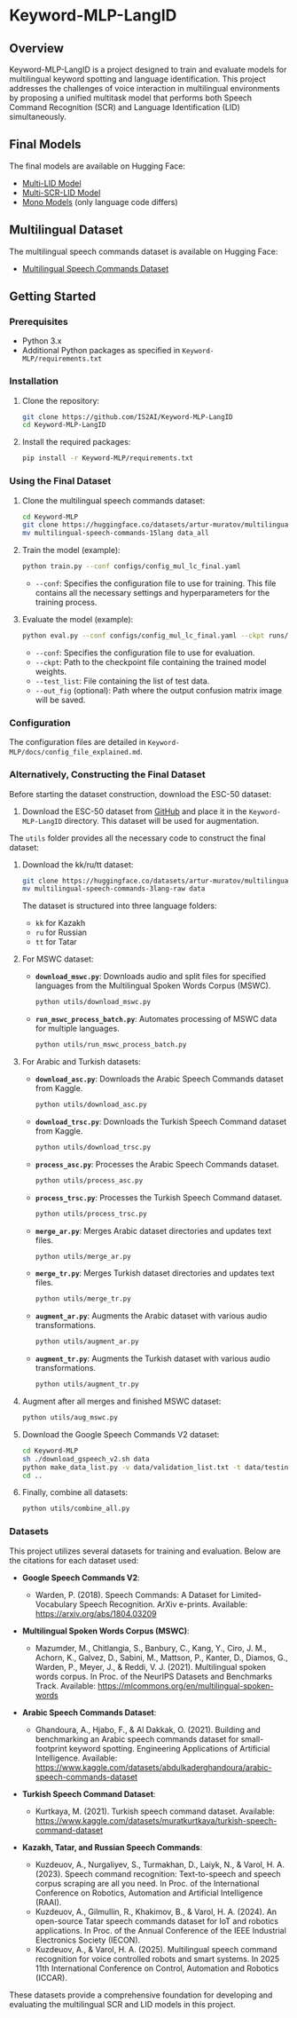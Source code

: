 # Keyword-MLP-LangID

## Overview

Keyword-MLP-LangID is a project designed to train and evaluate models for multilingual keyword spotting and language identification. This project addresses the challenges of voice interaction in multilingual environments by proposing a unified multitask model that performs both Speech Command Recognition (SCR) and Language Identification (LID) simultaneously.

## Final Models

The final models are available on Hugging Face:
- [Multi-LID Model](https://huggingface.co/artur-muratov/kw-mlp-multi-lid)
- [Multi-SCR-LID Model](https://huggingface.co/artur-muratov/kw-mlp-multi-scr-lid)
- [Mono Models](https://huggingface.co/artur-muratov/kw-mlp-mono-kk) (only language code differs)

## Multilingual Dataset

The multilingual speech commands dataset is available on Hugging Face:
- [Multilingual Speech Commands Dataset](https://huggingface.co/datasets/artur-muratov/multilingual-speech-commands-15lang)

## Getting Started

### Prerequisites

- Python 3.x
- Additional Python packages as specified in `Keyword-MLP/requirements.txt`

### Installation

1. Clone the repository:
   ```bash
   git clone https://github.com/IS2AI/Keyword-MLP-LangID
   cd Keyword-MLP-LangID
   ```

2. Install the required packages:
   ```bash
   pip install -r Keyword-MLP/requirements.txt
   ```

### Using the Final Dataset

1. Clone the multilingual speech commands dataset:
   ```bash
   cd Keyword-MLP
   git clone https://huggingface.co/datasets/artur-muratov/multilingual-speech-commands-15lang
   mv multilingual-speech-commands-15lang data_all
   ```

2. Train the model (example):
   ```bash
   python train.py --conf configs/config_mul_lc_final.yaml
   ```
   - `--conf`: Specifies the configuration file to use for training. This file contains all the necessary settings and hyperparameters for the training process.

3. Evaluate the model (example):
   ```bash
   python eval.py --conf configs/config_mul_lc_final.yaml --ckpt runs/kw-mlp-mul-final-2048-dropout-0.2/best.pth --test_list data_all/testing_list.txt
   ```
   - `--conf`: Specifies the configuration file to use for evaluation.
   - `--ckpt`: Path to the checkpoint file containing the trained model weights.
   - `--test_list`: File containing the list of test data.
   - `--out_fig` (optional): Path where the output confusion matrix image will be saved.

### Configuration

The configuration files are detailed in `Keyword-MLP/docs/config_file_explained.md`.

### Alternatively, Constructing the Final Dataset

Before starting the dataset construction, download the ESC-50 dataset:

1. Download the ESC-50 dataset from [GitHub](https://github.com/karolpiczak/ESC-50?tab=readme-ov-file#download) and place it in the `Keyword-MLP-LangID` directory. This dataset will be used for augmentation.

The `utils` folder provides all the necessary code to construct the final dataset:

1. Download the kk/ru/tt dataset:
   ```bash
   git clone https://huggingface.co/datasets/artur-muratov/multilingual-speech-commands-3lang-raw
   mv multilingual-speech-commands-3lang-raw data
   ```

   The dataset is structured into three language folders:
   - `kk` for Kazakh
   - `ru` for Russian
   - `tt` for Tatar

2. For MSWC dataset:
   - **`download_mswc.py`**: Downloads audio and split files for specified languages from the Multilingual Spoken Words Corpus (MSWC).
     ```bash
     python utils/download_mswc.py
     ```
   - **`run_mswc_process_batch.py`**: Automates processing of MSWC data for multiple languages.
     ```bash
     python utils/run_mswc_process_batch.py
     ```

3. For Arabic and Turkish datasets:
   - **`download_asc.py`**: Downloads the Arabic Speech Commands dataset from Kaggle.
     ```bash
     python utils/download_asc.py
     ```
   - **`download_trsc.py`**: Downloads the Turkish Speech Command dataset from Kaggle.
     ```bash
     python utils/download_trsc.py
     ```
   - **`process_asc.py`**: Processes the Arabic Speech Commands dataset.
     ```bash
     python utils/process_asc.py
     ```
   - **`process_trsc.py`**: Processes the Turkish Speech Command dataset.
     ```bash
     python utils/process_trsc.py
     ```
   - **`merge_ar.py`**: Merges Arabic dataset directories and updates text files.
     ```bash
     python utils/merge_ar.py
     ```
   - **`merge_tr.py`**: Merges Turkish dataset directories and updates text files.
     ```bash
     python utils/merge_tr.py
     ```
   - **`augment_ar.py`**: Augments the Arabic dataset with various audio transformations.
     ```bash
     python utils/augment_ar.py
     ```
   - **`augment_tr.py`**: Augments the Turkish dataset with various audio transformations.
     ```bash
     python utils/augment_tr.py
     ```

4. Augment after all merges and finished MSWC dataset:
   ```bash
   python utils/aug_mswc.py
   ```

5. Download the Google Speech Commands V2 dataset:
   ```bash
   cd Keyword-MLP
   sh ./download_gspeech_v2.sh data
   python make_data_list.py -v data/validation_list.txt -t data/testing_list.txt -d ./data -o ./data
   cd ..
   ```

6. Finally, combine all datasets:
   ```bash
   python utils/combine_all.py
   ```

### Datasets

This project utilizes several datasets for training and evaluation. Below are the citations for each dataset used:

- **Google Speech Commands V2**: 
  - Warden, P. (2018). Speech Commands: A Dataset for Limited-Vocabulary Speech Recognition. ArXiv e-prints. Available: https://arxiv.org/abs/1804.03209

- **Multilingual Spoken Words Corpus (MSWC)**: 
  - Mazumder, M., Chitlangia, S., Banbury, C., Kang, Y., Ciro, J. M., Achorn, K., Galvez, D., Sabini, M., Mattson, P., Kanter, D., Diamos, G., Warden, P., Meyer, J., & Reddi, V. J. (2021). Multilingual spoken words corpus. In Proc. of the NeurIPS Datasets and Benchmarks Track. Available: https://mlcommons.org/en/multilingual-spoken-words

- **Arabic Speech Commands Dataset**: 
  - Ghandoura, A., Hjabo, F., & Al Dakkak, O. (2021). Building and benchmarking an Arabic speech commands dataset for small-footprint keyword spotting. Engineering Applications of Artificial Intelligence. Available: https://www.kaggle.com/datasets/abdulkaderghandoura/arabic-speech-commands-dataset

- **Turkish Speech Command Dataset**: 
  - Kurtkaya, M. (2021). Turkish speech command dataset. Available: https://www.kaggle.com/datasets/muratkurtkaya/turkish-speech-command-dataset

- **Kazakh, Tatar, and Russian Speech Commands**: 
  - Kuzdeuov, A., Nurgaliyev, S., Turmakhan, D., Laiyk, N., & Varol, H. A. (2023). Speech command recognition: Text-to-speech and speech corpus scraping are all you need. In Proc. of the International Conference on Robotics, Automation and Artificial Intelligence (RAAI).
  - Kuzdeuov, A., Gilmullin, R., Khakimov, B., & Varol, H. A. (2024). An open-source Tatar speech commands dataset for IoT and robotics applications. In Proc. of the Annual Conference of the IEEE Industrial Electronics Society (IECON).
  - Kuzdeuov, A., & Varol, H. A. (2025). Multilingual speech command recognition for voice controlled robots and smart systems. In 2025 11th International Conference on Control, Automation and Robotics (ICCAR).

These datasets provide a comprehensive foundation for developing and evaluating the multilingual SCR and LID models in this project.